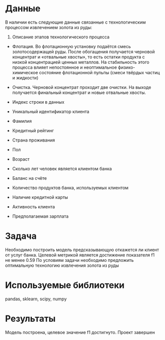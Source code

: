 # Данные
В наличии есть следующие данные связанные с технологическим процессом извлечением золота из руды:
1. Описание этапов технологического процесса
- Флотация. Во флотационную установку подаётся смесь золотосодержащей руды. После обогащения получается черновой концентрат и «отвальные хвосты», то есть остатки продукта с низкой концентрацией ценных металлов. На стабильность этого процесса влияет непостоянное и неоптимальное физико-химическое состояние флотационной пульпы (смеси твёрдых частиц и жидкости)
- Очистка. Черновой концентрат проходит две очистки. На выходе получается финальный концентрат и новые отвальные хвосты.

- Индекс строки в данных
- Уникальный идентификатор клиента
- Фамилия
- Кредитный рейтинг
- Страна проживания
- Пол
- Возраст
- Сколько лет человек является клиентом банка
- Баланс на счёте
- Количество продуктов банка, используемых клиентом
- Наличие кредитной карты
- Активность клиента
- Предполагаемая зарплата

# Задача
Необходимо построить модель предсказывающую откажется ли клиент от услуг банка. Целевой метрикой является достижение показателя f1 не менее 0.59
По условиям задачи необходимо предложить оптимальную технологию извлечения золота из руды


# Используемые библиотеки
pandas, sklearn, scipy, numpy

# Результаты
Модель построена, целевое значение f1 достигнуто. Проект завершен
